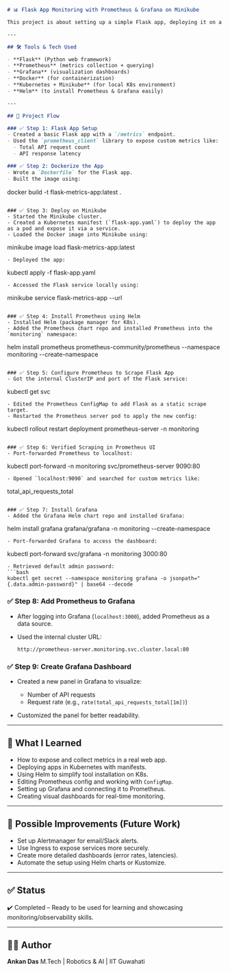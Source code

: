 ```markdown
# 📊 Flask App Monitoring with Prometheus & Grafana on Minikube

This project is about setting up a simple Flask app, deploying it on a local Kubernetes cluster (Minikube), and monitoring it using Prometheus and Grafana. The goal was to simulate a production-style observability setup where metrics from a web app are collected, scraped, and visualized using industry-standard tools.

---

## 🛠️ Tools & Tech Used

- **Flask** (Python web framework)
- **Prometheus** (metrics collection + querying)
- **Grafana** (visualization dashboards)
- **Docker** (for containerization)
- **Kubernetes + Minikube** (for local K8s environment)
- **Helm** (to install Prometheus & Grafana easily)

---

## 📌 Project Flow

### ✅ Step 1: Flask App Setup
- Created a basic Flask app with a `/metrics` endpoint.
- Used the `prometheus_client` library to expose custom metrics like:
  - Total API request count
  - API response latency

### ✅ Step 2: Dockerize the App
- Wrote a `Dockerfile` for the Flask app.
- Built the image using:
```

docker build -t flask-metrics-app\:latest .

```

### ✅ Step 3: Deploy on Minikube
- Started the Minikube cluster.
- Created a Kubernetes manifest (`flask-app.yaml`) to deploy the app as a pod and expose it via a service.
- Loaded the Docker image into Minikube using:
```

minikube image load flask-metrics-app\:latest

```
- Deployed the app:
```

kubectl apply -f flask-app.yaml

```
- Accessed the Flask service locally using:
```

minikube service flask-metrics-app --url

```

### ✅ Step 4: Install Prometheus using Helm
- Installed Helm (package manager for K8s).
- Added the Prometheus chart repo and installed Prometheus into the `monitoring` namespace:
```

helm install prometheus prometheus-community/prometheus --namespace monitoring --create-namespace

```

### ✅ Step 5: Configure Prometheus to Scrape Flask App
- Got the internal ClusterIP and port of the Flask service:
```

kubectl get svc

```
- Edited the Prometheus ConfigMap to add Flask as a static scrape target.
- Restarted the Prometheus server pod to apply the new config:
```

kubectl rollout restart deployment prometheus-server -n monitoring

```

### ✅ Step 6: Verified Scraping in Prometheus UI
- Port-forwarded Prometheus to localhost:
```

kubectl port-forward -n monitoring svc/prometheus-server 9090:80

```
- Opened `localhost:9090` and searched for custom metrics like:
```

total\_api\_requests\_total

```

### ✅ Step 7: Install Grafana
- Added the Grafana Helm chart repo and installed Grafana:
```

helm install grafana grafana/grafana -n monitoring --create-namespace

```
- Port-forwarded Grafana to access the dashboard:
```

kubectl port-forward svc/grafana -n monitoring 3000:80

````
- Retrieved default admin password:
```bash
kubectl get secret --namespace monitoring grafana -o jsonpath="{.data.admin-password}" | base64 --decode
````

### ✅ Step 8: Add Prometheus to Grafana

* After logging into Grafana (`localhost:3000`), added Prometheus as a data source.
* Used the internal cluster URL:

  ```
  http://prometheus-server.monitoring.svc.cluster.local:80
  ```

### ✅ Step 9: Create Grafana Dashboard

* Created a new panel in Grafana to visualize:

  * Number of API requests
  * Request rate (e.g., `rate(total_api_requests_total[1m])`)
* Customized the panel for better readability.

---

## 📖 What I Learned

* How to expose and collect metrics in a real web app.
* Deploying apps in Kubernetes with manifests.
* Using Helm to simplify tool installation on K8s.
* Editing Prometheus config and working with `ConfigMap`.
* Setting up Grafana and connecting it to Prometheus.
* Creating visual dashboards for real-time monitoring.

---

## 🚀 Possible Improvements (Future Work)

* Set up Alertmanager for email/Slack alerts.
* Use Ingress to expose services more securely.
* Create more detailed dashboards (error rates, latencies).
* Automate the setup using Helm charts or Kustomize.

---

## ✅ Status

✔️ Completed – Ready to be used for learning and showcasing monitoring/observability skills.

---

## 🙋‍♂️ Author

**Ankan Das**
M.Tech | Robotics & AI | IIT Guwahati

```